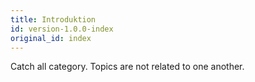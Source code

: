 ```yaml
---
title: Introduktion
id: version-1.0.0-index
original_id: index
---
```


Catch all category. Topics are not related to one another.